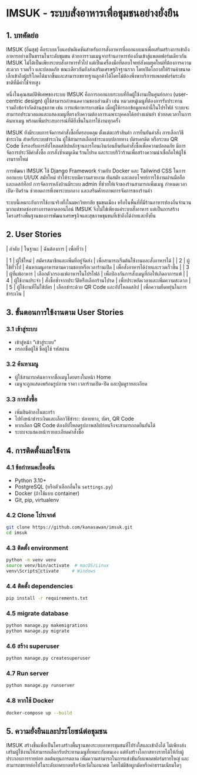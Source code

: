 
#  IMSUK - ระบบสั่งอาหารเพื่อชุมชนอย่างยั่งยืน

## 1. บทคัดย่อ

IMSUK (อิ่มสุข) คือระบบเว็บแอปพลิเคชันสำหรับการสั่งอาหารที่ออกแบบมาเพื่อเสริมสร้างการเข้าถึงอาหารอย่างเป็นธรรมในระดับชุมชน ด้วยการรวมเมนูจากร้านอาหารท้องถิ่นเข้าสู่แพลตฟอร์มเดียวกัน IMSUK ไม่ได้เป็นเพียงระบบสั่งอาหารทั่วไป แต่เป็นเครื่องมือที่ตอบโจทย์สังคมยุคใหม่ที่ต้องการความสะดวก รวดเร็ว และปลอดภัย ขณะเดียวกันยังส่งเสริมเศรษฐกิจฐานราก โดยเปิดโอกาสให้ร้านค้าขนาดเล็กเข้าถึงผู้บริโภคได้มากขึ้นและสามารถขยายฐานลูกค้าได้โดยไม่ต้องพึ่งพาบริการแพลตฟอร์มระดับชาติที่มีค่าใช้่จ่ายสูง

หนึ่งในคุณสมบัติพิเศษของระบบ IMSUK คือการออกแบบระบบที่ยึดผู้ใช้งานเป็นศูนย์กลาง (user-centric design) ผู้ใช้สามารถกำหนดความชอบส่วนตัว เช่น หมวดหมู่เมนูที่ต้องการรับประทาน รวมถึงข้อจำกัดด้านสุขภาพ เช่น การแพ้อาหารบางชนิด เมื่อผู้ใช้กรอกข้อมูลเหล่านี้ในโปรไฟล์ ระบบจะสามารถประมวลผลและแสดงเมนูที่ตรงกับความต้องการเฉพาะบุคคลได้อย่างแม่นยำ ช่วยลดเวลาในการค้นหาเมนู พร้อมเพิ่มประสบการณ์ที่ดียิ่งขึ้นในการใช้งานทุกครั้ง

IMSUK ยังมีระบบการจัดการคำสั่งซื้อที่ครอบคลุม ตั้งแต่ตะกร้าสินค้า การยืนยันคำสั่ง การเลือกวิธีชำระเงิน สำหรับระบบชำระเงิน ผู้ใช้สามารถเลือกชำระแบบปลายทาง บัตรเครดิต หรือระบบ QR Code ซึ่งรองรับการอัปโหลดสลิปหลักฐานการโอนเงินก่อนยืนยันคำสั่งซื้อเพื่อความปลอดภัย มีการจัดการประวัติคำสั่งซื้อ การสั่งซ้ำเมนูเดิม ร้านโปรด และระบบรีวิวร้านเพื่อสร้างความน่าเชื่อถือให้ผู้ใช้งานรายใหม่

การพัฒนา IMSUK ใช้ Django Framework ร่วมกับ Docker และ Tailwind CSS ในการออกแบบ UI/UX สมัยใหม่ ทำให้ระบบมีความสวยงาม ทันสมัย และตอบโจทย์การใช้งานผ่านมือถือและเดสก์ท็อป การจัดการหลังบ้านมีระบบ admin ที่ช่วยให้เจ้าของร้านสามารถเพิ่มเมนู กำหนดเวลาเปิด-ปิดร้าน  ช่วยลดการพึ่งพาระบบกลาง และเสริมศักยภาพการจัดการของร้านค้า

ระบบนี้เหมาะกับการใช้งานจริงทั้งในมหาวิทยาลัย ชุมชนเมือง หรือในพื้นที่ที่มีร้านอาหารท้องถิ่นจำนวนมากแต่ขาดช่องทางการตลาดออนไลน์ IMSUK จึงไม่ใช่เพียงแค่ระบบสั่งอาหาร แต่เป็นการสร้างโครงสร้างพื้นฐานของการพัฒนาเศรษฐกิจและสุขภาพชุมชนที่เข้าถึงได้ง่ายและยั่งยืน

## 2. User Stories

| ลำดับ | ในฐานะ | ฉันต้องการ | เพื่อที่ว่า |

| 1 | ผู้ใช้ใหม่ | สมัครสมาชิกและเพิ่มที่อยู่จัดส่ง | เพื่อสามารถเริ่มต้นใช้งานและสั่งอาหารได้ |
| 2 | ผู้ใช้ทั่วไป | ค้นหาเมนูอาหารตามความชอบหรือเวลาร้านเปิด | เพื่อสั่งอาหารได้ง่ายและรวดเร็วขึ้น |
| 3 | ผู้ที่แพ้อาหาร | เลือกตัวกรองแพ้อาหารในโปรไฟล์ | เพื่อป้องกันการสั่งเมนูที่ก่อให้เกิดอาการแพ้ |
| 4 | ผู้ใช้งานประจำ | สั่งซื้อซ้ำจากประวัติหรือเลือกร้านโปรด | เพื่อประหยัดเวลาและเพิ่มความสะดวก |
| 5 | ผู้ใช้งานที่ไม่ใช้บัตร | เลือกชำระด้วย QR Code และอัปโหลดสลิป | เพื่อความยืดหยุ่นในการชำระเงิน |

## 3. ขั้นตอนการใช้งานตาม User Stories
### 3.1 เข้าสู่ระบบ
- เข้าสู่หน้า “เข้าสู่ระบบ”
- กรอกชื่อผู้ใช้ ชื่อผู้ใช้ รหัสผ่าน 

### 3.2 ค้นหาเมนู
- ผู้ใช้สามารถค้นหาจากชื่อเมนูโดยตรงในหน้า Home
- เมนูจะถูกแสดงพร้อมรูปภาพ ราคา เวลาร้านเปิด-ปิด และปุ่มดูรายละเอียด

### 3.3 การสั่งซื้อ
- เพิ่มสินค้าลงในตะกร้า
- ไปยังหน้าชำระเงินและเลือกวิธีชำระ: ปลายทาง, บัตร, QR Code
- หากเลือก QR Code ต้องอัปโหลดรูปภาพสลิปก่อนจึงจะสามารถกดยืนยันได้
- ระบบจะแสดงหน้ารายละเอียดคำสั่งซื้อ

## 4. การติดตั้งและใช้งาน
### 4.1 ข้อกำหนดเบื้องต้น
- Python 3.10+
- PostgreSQL (หรือตัวเลือกอื่นใน `settings.py`)
- Docker (ถ้าใช้แบบ container)
- Git, pip, virtualenv

### 4.2 Clone โปรเจกต์
```bash
git clone https://github.com/kanasawan/imsuk.git
cd imsuk
```

### 4.3 ติดตั้ง environment
```bash
python -m venv venv
source venv/bin/activate  # macOS/Linux
venv\Scriptsctivate     # Windows
```

### 4.4 ติดตั้ง dependencies
```bash
pip install -r requirements.txt
```

### 4.5 migrate database
```bash
python manage.py makemigrations
python manage.py migrate
```

### 4.6 สร้าง superuser
```bash
python manage.py createsuperuser
```

### 4.7 Run server
```bash
python manage.py runserver
```

### 4.8 หากใช้ Docker
```bash
docker-compose up --build
```

## 5. ความยั่งยืนและประโยชน์ต่อชุมชน
IMSUK สร้างขึ้นเพื่อเป็นโครงสร้างพื้นฐานของระบบอาหารชุมชนที่โปร่งใสและเข้าถึงได้ ไม่เพียงส่งเสริมผู้ใช้งานให้สามารถเลือกรับประทานเมนูที่เหมาะกับตนเอง แต่ยังสร้างโอกาสทางรายได้ให้กับผู้ประกอบการรายย่อย ลดต้นทุนการตลาด เพิ่มความสามารถในการแข่งขันกับแพลตฟอร์มรายใหญ่ และสามารถขยายต่อไปในระดับเทศบาลหรือจังหวัดในอนาคต โดยไม่มีข้อผูกมัดหรือค่าธรรมเนียมใดๆ
